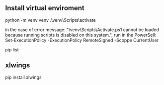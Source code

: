 ## Install virtual enviroment
python -m venv venv
.\venv\Scripts\activate

in the case of error message: "\venv\Scripts\Activate.ps1 cannot be loaded because running scripts is disabled on this system.", run in the PowerSell:
Set-ExecutionPolicy -ExecutionPolicy RemoteSigned -Scoppe CurrentUser

pip list

 ## xlwings
 pip install xlwings
